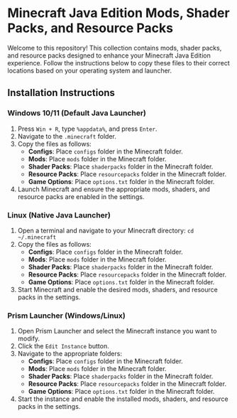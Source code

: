 # Minecraft Java Edition Mods, Shader Packs, and Resource Packs

Welcome to this repository! This collection contains mods, shader packs, and resource packs designed to enhance your Minecraft Java Edition experience. Follow the instructions below to copy these files to their correct locations based on your operating system and launcher.

## Installation Instructions

### Windows 10/11 (Default Java Launcher)
1. Press `Win + R`, type `%appdata%`, and press `Enter`.
2. Navigate to the `.minecraft` folder.
3. Copy the files as follows:
   - **Configs**: Place `configs` folder in the Minecraft folder.
   - **Mods**: Place `mods` folder in the Minecraft folder.
   - **Shader Packs**: Place `shaderpacks` folder in the Minecraft folder.
   - **Resource Packs**: Place `resourcepacks` folder in the Minecraft folder.
   - **Game Options**: Place `options.txt` folder in the Minecraft folder.
4. Launch Minecraft and ensure the appropriate mods, shaders, and resource packs are enabled in the settings.

### Linux (Native Java Launcher)
1. Open a terminal and navigate to your Minecraft directory:
   `cd ~/.minecraft`
2. Copy the files as follows:
   - **Configs**: Place `configs` folder in the Minecraft folder.
   - **Mods**: Place `mods` folder in the Minecraft folder.
   - **Shader Packs**: Place `shaderpacks` folder in the Minecraft folder.
   - **Resource Packs**: Place `resourcepacks` folder in the Minecraft folder.
   - **Game Options**: Place `options.txt` folder in the Minecraft folder.
3. Start Minecraft and enable the desired mods, shaders, and resource packs in the settings.

### Prism Launcher (Windows/Linux)
1. Open Prism Launcher and select the Minecraft instance you want to modify.
2. Click the `Edit Instance` button.
3. Navigate to the appropriate folders:
   - **Configs**: Place `configs` folder in the Minecraft folder.
   - **Mods**: Place `mods` folder in the Minecraft folder.
   - **Shader Packs**: Place `shaderpacks` folder in the Minecraft folder.
   - **Resource Packs**: Place `resourcepacks` folder in the Minecraft folder.
   - **Game Options**: Place `options.txt` folder in the Minecraft folder.
4. Start the instance and enable the installed mods, shaders, and resource packs in the settings.
